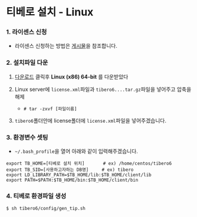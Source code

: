 # 티베로 설치 - Linux

### 1. 라이센스 신청

- 라이센스 신청하는 방법은 [게시물](https://github.com/jaden7856/Tibero/blob/main/1_Tibero-License.md)을 참조합니다.





### 2. 설치파일 다운

1) [다운로드](https://technet.tmaxsoft.com/ko/front/download/viewDownload.do?cmProductCode=0301&version_seq=PVER-20150504-000001&doc_type_cd=DN#binary) 클릭후 **Linux (x86) 64-bit** 를 다운받았다

2. Linux server에 `license.xml`파일과 `tibero6....tar.gz`파일을 넣어주고 압축을 해제

   - ```
     # tar -zxvf [파일이름]
     ```

3. `tibero6`폴더안에 license폴더에 `license.xml`파일을 넣어주겠습니다.





### 3. 환경변수 셋팅

- `~/.bash_profile`을 열어 아래와 같이 입력해주겠습니다.

```shell
export TB_HOME=[티베로 설치 위치]		 # ex) /home/centos/tibero6
export TB_SID=[사용하고자하는 DB명]		# ex) tibero
export LD_LIBRARY_PATH=$TB_HOME/lib:$TB_HOME/client/lib
export PATH=$PATH:$TB_HOME/bin:$TB_HOME/client/bin
```





### 4. 티베로 환경파일 생성

```shell
$ sh tibero6/config/gen_tip.sh
```

